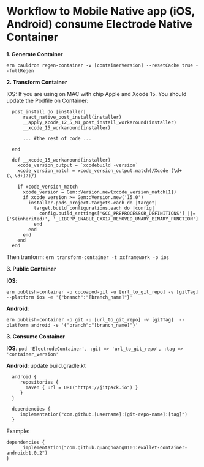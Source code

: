 # Workflow to Mobile Native app (iOS, Android) consume Electrode Native Container

**1. Generate Container**

`ern cauldron regen-container -v [containerVersion] --resetCache true --fullRegen`

**2. Transform Container**
   
   IOS: If you are using on MAC with chip Apple and Xcode 15. You should update the Podfile on Container:
   
      post_install do |installer|
          react_native_post_install(installer)
          __apply_Xcode_12_5_M1_post_install_workaround(installer)
          __xcode_15_workaround(installer)
          
          ... #the rest of code ...
          
      end
   
      def __xcode_15_workaround(installer)
        xcode_version_output = `xcodebuild -version`
        xcode_version_match = xcode_version_output.match(/Xcode (\d+(\.\d+)?)/)
      
        if xcode_version_match
          xcode_version = Gem::Version.new(xcode_version_match[1])
          if xcode_version >= Gem::Version.new('15.0')
            installer.pods_project.targets.each do |target|
              target.build_configurations.each do |config|
                config.build_settings['GCC_PREPROCESSOR_DEFINITIONS'] ||= ['$(inherited)', '_LIBCPP_ENABLE_CXX17_REMOVED_UNARY_BINARY_FUNCTION']
              end
            end
          end
        end
      end
      
Then tranform: 
      `ern transform-container -t xcframework -p ios`
      

**3. Public Container**

   **IOS**:
   
   `ern publish-container -p cocoapod-git -u [url_to_git_repo] -v [gitTag]  --platform ios -e '{"branch":"[branch_name]"}'`
   
   **Android**: 
   
   `ern publish-container -p git -u [url_to_git_repo] -v [gitTag]  --platform android -e '{"branch":"[branch_name]"}'`

**3. Consume Container**

  **IOS**: 
  `pod 'ElectrodeContainer', :git => 'url_to_git_repo', :tag => 'container_version'`
  
  **Android**: update build.gradle.kt
     
      android {
         repositories {
           maven { url = URI("https://jitpack.io") }
         }
      }

      dependencies {
         implementation("com.github.[username]:[git-repo-name]:[tag]")
      }
      
   Example:
   
   ```
dependencies {
         implementation("com.github.quanghoang0101:ewallet-container-android:1.0.2")   
   }  
